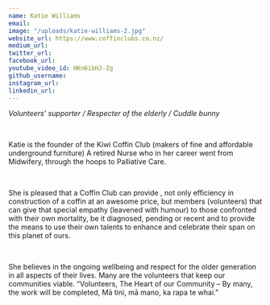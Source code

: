 ```yaml
---
name: Katie Williams
email: 
image: "/uploads/katie-williams-2.jpg"
website_url: https://www.coffinclubs.co.nz/
medium_url: 
twitter_url: 
facebook_url: 
youtube_video_id: HKn6ibHJ-Zg
github_username: 
instagram_url: 
linkedin_url: 
---
```


*Volunteers’ supporter / Respecter of the elderly / Cuddle bunny*


  &nbsp;


Katie is the founder of the Kiwi Coffin Club (makers of fine and affordable underground furniture) A retired Nurse who in her career went from Midwifery, through the hoops to Palliative Care.


  &nbsp;


She is pleased that a Coffin Club can provide , not only efficiency in construction of a coffin at an awesome price, but members (volunteers) that can give that special empathy (leavened with humour) to those confronted with their own mortality, be it diagnosed, pending or recent and to provide the means to use their own talents to enhance and celebrate their span on this planet of ours.


  &nbsp;


She believes in the ongoing wellbeing and respect for the older generation in all aspects of their lives. Many are the volunteers that keep our communities viable. “Volunteers, The Heart of our Community – By many, the work will be completed, Mā tini, mā mano, ka rapa te whai.”
